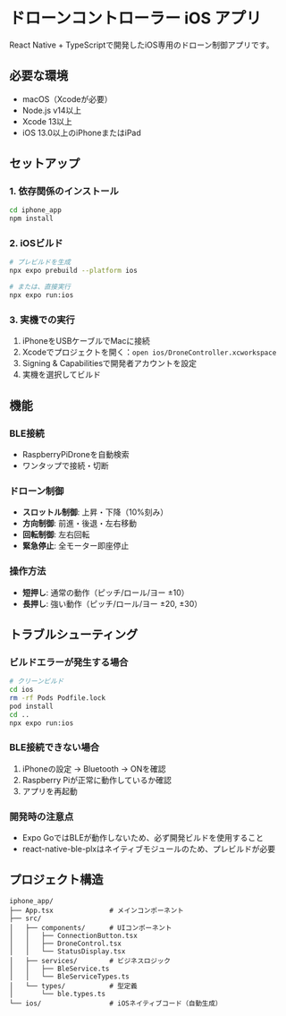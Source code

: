 # ドローンコントローラー iOS アプリ

React Native + TypeScriptで開発したiOS専用のドローン制御アプリです。

## 必要な環境

- macOS（Xcodeが必要）
- Node.js v14以上
- Xcode 13以上
- iOS 13.0以上のiPhoneまたはiPad

## セットアップ

### 1. 依存関係のインストール
```bash
cd iphone_app
npm install
```

### 2. iOSビルド
```bash
# プレビルドを生成
npx expo prebuild --platform ios

# または、直接実行
npx expo run:ios
```

### 3. 実機での実行
1. iPhoneをUSBケーブルでMacに接続
2. Xcodeでプロジェクトを開く：`open ios/DroneController.xcworkspace`
3. Signing & Capabilitiesで開発者アカウントを設定
4. 実機を選択してビルド

## 機能

### BLE接続
- RaspberryPiDroneを自動検索
- ワンタップで接続・切断

### ドローン制御
- **スロットル制御**: 上昇・下降（10%刻み）
- **方向制御**: 前進・後退・左右移動
- **回転制御**: 左右回転
- **緊急停止**: 全モーター即座停止

### 操作方法
- **短押し**: 通常の動作（ピッチ/ロール/ヨー ±10）
- **長押し**: 強い動作（ピッチ/ロール/ヨー ±20, ±30）

## トラブルシューティング

### ビルドエラーが発生する場合
```bash
# クリーンビルド
cd ios
rm -rf Pods Podfile.lock
pod install
cd ..
npx expo run:ios
```

### BLE接続できない場合
1. iPhoneの設定 → Bluetooth → ONを確認
2. Raspberry Piが正常に動作しているか確認
3. アプリを再起動

### 開発時の注意点
- Expo GoではBLEが動作しないため、必ず開発ビルドを使用すること
- react-native-ble-plxはネイティブモジュールのため、プレビルドが必要

## プロジェクト構造
```
iphone_app/
├── App.tsx              # メインコンポーネント
├── src/
│   ├── components/      # UIコンポーネント
│   │   ├── ConnectionButton.tsx
│   │   ├── DroneControl.tsx
│   │   └── StatusDisplay.tsx
│   ├── services/        # ビジネスロジック
│   │   ├── BleService.ts
│   │   └── BleServiceTypes.ts
│   └── types/           # 型定義
│       └── ble.types.ts
└── ios/                 # iOSネイティブコード（自動生成）
```